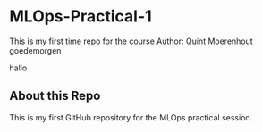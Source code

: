 # MLOps-Practical-1
This is my first time repo for the course 
Author: Quint Moerenhout
goedemorgen

hallo

## About this Repo
This is my first GitHub repository for the MLOps practical session.
